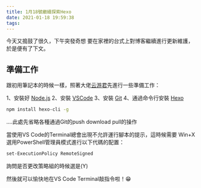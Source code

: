 ```yaml
---
title: 1月18號繼續探索Hexo
date: 2021-01-18 19:59:38
tags:
---
```


今天又搗鼓了很久，下午突發奇想 要在家裡的台式上對博客繼續進行更新維護，於是便有了下文。

## 準備工作
跟初用筆記本的時候一樣，照著大佬[云游君](https://cloud.tencent.com/developer/article/1609701)先進行一些準備工作：

1、安裝好 [Node.js](https://nodejs.org/zh-cn/)
2、安裝 [VSCode](https://code.visualstudio.com/)
3、安裝 [Git](https://git-scm.com/)
4、通過命令行安裝 [Hexo](https://hexo.io/zh-cn/docs/index.html)
``` bash
npm install hexo-cli -g
```

....此處先省略各種通過Git的push download pull的操作


當使用VS Code的Terminal總會出現不允許運行腳本的提示，這時候需要 Win+X 選用PowerShell管理員模式進行以下代碼的配置：
``` bash
set-ExecutionPolicy RemoteSigned
```
詢問是否更改策略組的時候選是(Y)


然後就可以愉快地在VS Code Terminal敲指令啦！😁

